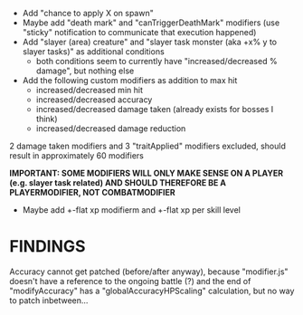 * Add "chance to apply X on spawn"
* Maybe add "death mark" and "canTriggerDeathMark" modifiers (use "sticky" notification to communicate that execution happened)
* Add "slayer (area) creature" and "slayer task monster (aka +x% y to slayer tasks)" as additional conditions
  * both conditions seem to currently have "increased/decreased % damage", but nothing else
* Add the following custom modifiers as addition to max hit
  * increased/decreased min hit
  * increased/decreased accuracy
  * increased/decreased damage taken (already exists for bosses I think)
  * increased/decreased damage reduction
 
 2 damage taken modifiers and 3 "traitApplied" modifiers excluded,
 should result in approximately 60 modifiers

 **IMPORTANT: SOME MODIFIERS WILL ONLY MAKE SENSE ON A PLAYER (e.g. slayer task related) AND SHOULD THEREFORE BE A PLAYERMODIFIER, NOT COMBATMODIFIER**

 
 * Maybe add +-flat xp modifierm and +-flat xp per skill level
	 
# FINDINGS
Accuracy cannot get patched (before/after anyway), because "modifier.js" doesn't have a reference to the ongoing battle (?)
and the end of "modifyAccuracy" has a "globalAccuracyHPScaling" calculation, but no way to patch inbetween...